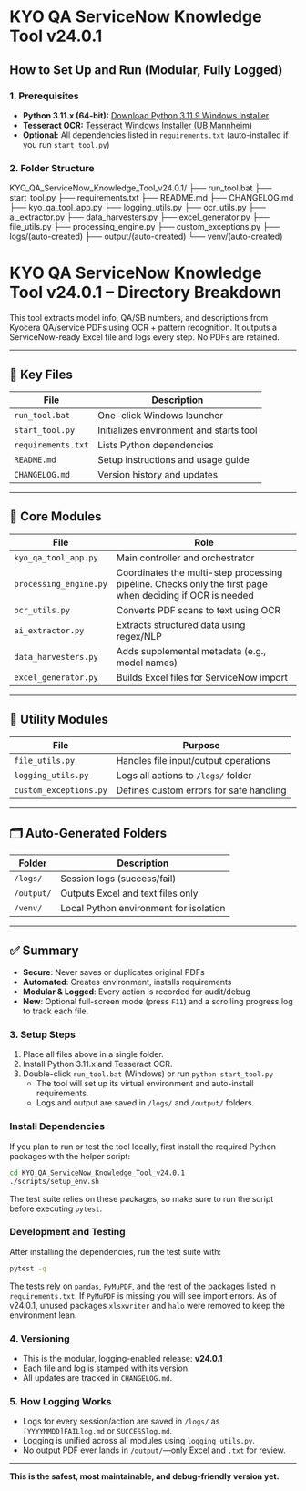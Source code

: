 # KYO QA ServiceNow Knowledge Tool v24.0.1

## How to Set Up and Run (Modular, Fully Logged)

### 1. Prerequisites
- **Python 3.11.x (64-bit):** [Download Python 3.11.9 Windows Installer](https://www.python.org/ftp/python/3.11.9/python-3.11.9-amd64.exe)
- **Tesseract OCR:** [Tesseract Windows Installer (UB Mannheim)](https://github.com/UB-Mannheim/tesseract/wiki)
- **Optional:** All dependencies listed in `requirements.txt` (auto-installed if you run `start_tool.py`)

### 2. Folder Structure
KYO_QA_ServiceNow_Knowledge_Tool_v24.0.1/
├── run_tool.bat
├── start_tool.py
├── requirements.txt
├── README.md
├── CHANGELOG.md
├── kyo_qa_tool_app.py
├── logging_utils.py
├── ocr_utils.py
├── ai_extractor.py
├── data_harvesters.py
├── excel_generator.py
├── file_utils.py
├── processing_engine.py
├── custom_exceptions.py
├── logs/(auto-created)
├── output/(auto-created)
└── venv/(auto-created)
# KYO QA ServiceNow Knowledge Tool v24.0.1 – Directory Breakdown

This tool extracts model info, QA/SB numbers, and descriptions from Kyocera QA/service PDFs using OCR + pattern recognition. It outputs a ServiceNow-ready Excel file and logs every step. No PDFs are retained.

---

## 📁 Key Files

| File                | Description                                  |
|---------------------|----------------------------------------------|
| `run_tool.bat`      | One-click Windows launcher                   |
| `start_tool.py`     | Initializes environment and starts tool      |
| `requirements.txt`  | Lists Python dependencies                    |
| `README.md`         | Setup instructions and usage guide           |
| `CHANGELOG.md`      | Version history and updates                  |

---

## 🧠 Core Modules

| File                  | Role                                               |
|------------------------|----------------------------------------------------|
| `kyo_qa_tool_app.py`   | Main controller and orchestrator                  |
| `processing_engine.py` | Coordinates the multi-step processing pipeline. Checks only the first page when deciding if OCR is needed |
| `ocr_utils.py`         | Converts PDF scans to text using OCR              |
| `ai_extractor.py`      | Extracts structured data using regex/NLP          |
| `data_harvesters.py`   | Adds supplemental metadata (e.g., model names)    |
| `excel_generator.py`   | Builds Excel files for ServiceNow import          |

---

## 🔧 Utility Modules

| File                    | Purpose                                   |
|--------------------------|-------------------------------------------|
| `file_utils.py`          | Handles file input/output operations     |
| `logging_utils.py`       | Logs all actions to `/logs/` folder      |
| `custom_exceptions.py`   | Defines custom errors for safe handling  |

---

## 🗂️ Auto-Generated Folders

| Folder     | Description                                   |
|------------|-----------------------------------------------|
| `/logs/`   | Session logs (success/fail)                   |
| `/output/` | Outputs Excel and text files only             |
| `/venv/`   | Local Python environment for isolation        |

---

## ✅ Summary

- **Secure**: Never saves or duplicates original PDFs
- **Automated**: Creates environment, installs requirements
- **Modular & Logged**: Every action is recorded for audit/debug
- **New**: Optional full-screen mode (press `F11`) and a scrolling progress log to
  track each file.



### 3. Setup Steps
1. Place all files above in a single folder.
2. Install Python 3.11.x and Tesseract OCR.
3. Double-click `run_tool.bat` (Windows) or run `python start_tool.py`
   - The tool will set up its virtual environment and auto-install requirements.
    - Logs and output are saved in `/logs/` and `/output/` folders.

### Install Dependencies
If you plan to run or test the tool locally, first install the required Python
packages with the helper script:

```bash
cd KYO_QA_ServiceNow_Knowledge_Tool_v24.0.1
./scripts/setup_env.sh
```

The test suite relies on these packages, so make sure to run the script before
executing `pytest`.

### Development and Testing
After installing the dependencies, run the test suite with:

```bash
pytest -q
```

The tests rely on `pandas`, `PyMuPDF`, and the rest of the packages listed in
`requirements.txt`. If `PyMuPDF` is missing you will see import errors. As of
v24.0.1, unused packages `xlsxwriter` and `halo` were removed to keep the
environment lean.

### 4. Versioning
- This is the modular, logging-enabled release: **v24.0.1**
- Each file and log is stamped with its version.
- All updates are tracked in `CHANGELOG.md`.

### 5. How Logging Works
- Logs for every session/action are saved in `/logs/` as `[YYYYMMDD]FAILlog.md` or `SUCCESSlog.md`.
- Logging is unified across all modules using `logging_utils.py`.
- No output PDF ever lands in `/output/`—only Excel and `.txt` for review.

---

**This is the safest, most maintainable, and debug-friendly version yet.**
